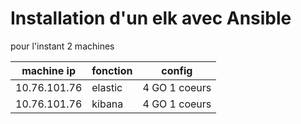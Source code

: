 # Installation d'un elk avec Ansible

pour l'instant 2 machines

| machine ip |fonction|    config         |
|------------|--------|-------------------|
|10.76.101.76|elastic |    4 GO 1 coeurs  |
|10.76.101.76|kibana  |    4 GO 1 coeurs  |